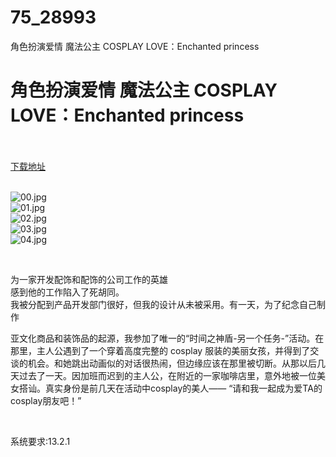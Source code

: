 # 75_28993
角色扮演爱情 魔法公主 COSPLAY LOVE：Enchanted princess
# 角色扮演爱情 魔法公主 COSPLAY LOVE：Enchanted princess
 <br/></br>
[下载地址](https://www.switch520.cc/article/28993 "下载地址")
<br/></br>

<p><img title="00.jpg" src="https://www.switch520.cc/muke_img/2022_04_01_f2d12378ee3d5.jpg" alt="00.jpg"><br>
<img title="01.jpg" src="https://www.switch520.cc/muke_img/2022_04_01_31f47fe6a2279.jpg" alt="01.jpg"><br>
<img title="02.jpg" src="https://www.switch520.cc/muke_img/2022_04_01_bd8a7c6a9dc78.jpg" alt="02.jpg"><br>
<img title="03.jpg" src="https://www.switch520.cc/muke_img/2022_04_01_934f04b0acceb.jpg" alt="03.jpg"><br>
<img title="04.jpg" src="https://www.switch520.cc/muke_img/2022_04_01_5423cec52cd3f.jpg" alt="04.jpg"></p>
<p>&nbsp;</p>
<p>为一家开发配饰和配饰的公司工作的英雄<br>
感到他的工作陷入了死胡同。<br>
我被分配到产品开发部门很好，但我的设计从未被采用。有一天，为了纪念自己制作</p>
<p>亚文化商品和装饰品的起源，我参加了唯一的“时间之神盾-另一个任务-”活动。在那里，主人公遇到了一个穿着高度完整的 cosplay 服装的美丽女孩，并得到了交谈的机会。和她跳出动画似的对话很热闹，但边缘应该在那里被切断。从那以后几天过去了一天。因加班而迟到的主人公，在附近的一家咖啡店里，意外地被一位美女搭讪。真实身份是前几天在活动中cosplay的美人—— “请和我一起成为爱TA的cosplay朋友吧！”</p>
<p>&nbsp;</p>
<p>系统要求:13.2.1</p>



